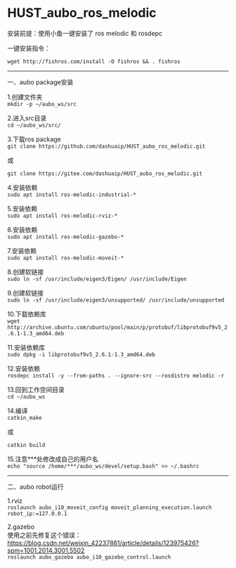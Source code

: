 HUST_aubo_ros_melodic
============================
安装前提：使用小鱼一键安装了 ros melodic 和 rosdepc

一键安装指令：
```
wget http://fishros.com/install -O fishros && . fishros
```
---
一、aubo package安装

1.创建文件夹  
```mkdir -p ~/aubo_ws/src```

2.进入src目录   
```cd ~/aubo_ws/src/```

3.下载ros package  
```git clone https://github.com/dashuaip/HUST_aubo_ros_melodic.git ```

或  

```git clone https://gitee.com/dashuaip/HUST_aubo_ros_melodic.git```

4.安装依赖  
```sudo apt install ros-melodic-industrial-*```

5.安装依赖  
```sudo apt install ros-melodic-rviz-*```

6.安装依赖  
```sudo apt install ros-melodic-gazebo-*```

7.安装依赖  
```sudo apt install ros-melodic-moveit-*```

8.创建软链接  
```sudo ln -sf /usr/include/eigen3/Eigen/ /usr/include/Eigen```

9.创建软链接  
```sudo ln -sf /usr/include/eigen3/unsupported/ /usr/include/unsupported```

10.下载依赖库   
```wget http://archive.ubuntu.com/ubuntu/pool/main/p/protobuf/libprotobuf9v5_2.6.1-1.3_amd64.deb```

11.安装依赖库   
```sudo dpkg -i libprotobuf9v5_2.6.1-1.3_amd64.deb```

12.安装依赖   
```rosdepc install -y --from-paths . --ignore-src --rosdistro melodic -r```

13.回到工作空间目录  
```cd ~/aubo_ws```

14.编译  
```catkin_make```

或  

```catkin build```

15.注意***处修改成自己的用户名   
```echo "source /home/***/aubo_ws/devel/setup.bash" >> ~/.bashrc```

---
二、aubo robot运行

1.rviz  
```roslaunch aubo_i10_moveit_config moveit_planning_execution.launch robot_ip:=127.0.0.1```

2.gazebo  
使用之前先修复这个错误：https://blog.csdn.net/weixin_42237861/article/details/123975426?spm=1001.2014.3001.5502  
```roslaunch aubo_gazebo aubo_i10_gazebo_control.launch```
